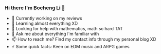 ### Hi there I'm Bocheng Li 👋

- 🔭 Currently working on my reviews
- 🌱 Learning almost everything XD
- 🤔 Looking for help with mathematics, math so hard TAT
- 💬 Ask me about everything I'm familiar with 
- 📫 How to reach me? Find my contact info through my personal blog XD
- ⚡ Some quick facts: Keen on EDM music and ARPG games
